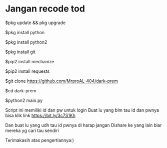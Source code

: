 # Jangan recode tod

$pkg update && pkg upgrade

$pkg install python

$pkg install python2

$pkg install git

$pip2 install mechanize

$pip2 install requests

$git clone https://github.com/MrproAL-404/dark-prem

$cd dark-prem

$python2 main.py

Script ini memiliki id dan pw untuk login
Buat lu yang blm tau id dan pwnya bisa klik link 
https://bit.ly/3c7S1Kh

Dan buat lu yang udh tau id pwnya di harap jangan
Dishare ke yang lain biar mereka yg cari tau sendiri

Terimakasih atas pengertiannya:)
 
